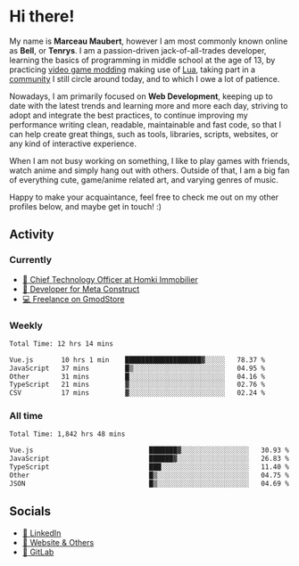 # Hi there!

My name is **Marceau Maubert**, however I am most commonly known online as **Bell**, or **Tenrys**. I am a passion-driven jack-of-all-trades developer, learning the basics of programming in middle school at the age of 13, by practicing [video game modding](https://garrysmod.com) making use of [Lua](https://lua.org), taking part in a [community](https://metastruct.net) I still circle around today, and to which I owe a lot of patience.

Nowadays, I am primarily focused on **Web Development**, keeping up to date with the latest trends and learning more and more each day, striving to adopt  and integrate the best practices, to continue improving my performance writing clean, readable, maintainable and fast code, so that I can help create great things, such as tools, libraries, scripts, websites, or any kind of interactive experience.

When I am not busy working on something, I like to play games with friends, watch anime and simply hang out with others. Outside of that, I am a big fan of everything cute, game/anime related art, and varying genres of music.

Happy to make your acquaintance, feel free to check me out on my other profiles below, and maybe get in touch! :)

## Activity

### Currently

- [🏢 Chief Technology Officer at Homki Immobilier](https://homki-immobilier.com)
- [🎈 Developer for Meta Construct](https://metastruct.net)
- [💻 Freelance on GmodStore](https://www.gmodstore.com/users/Tenrys)

### Weekly
<!--START_SECTION:wakaWeekly-->

```txt
Total Time: 12 hrs 14 mins

Vue.js       10 hrs 1 min    ███████████████████▓░░░░░   78.37 %
JavaScript   37 mins         █▒░░░░░░░░░░░░░░░░░░░░░░░   04.95 %
Other        31 mins         █░░░░░░░░░░░░░░░░░░░░░░░░   04.16 %
TypeScript   21 mins         ▓░░░░░░░░░░░░░░░░░░░░░░░░   02.76 %
CSV          17 mins         ▓░░░░░░░░░░░░░░░░░░░░░░░░   02.24 %
```

<!--END_SECTION:wakaWeekly-->

### All time
<!--START_SECTION:wakaTotal-->

```txt
Total Time: 1,842 hrs 48 mins

Vue.js                             ███████▓░░░░░░░░░░░░░░░░░   30.93 %
JavaScript                         ██████▓░░░░░░░░░░░░░░░░░░   26.83 %
TypeScript                         ███░░░░░░░░░░░░░░░░░░░░░░   11.40 %
Other                              █▒░░░░░░░░░░░░░░░░░░░░░░░   04.75 %
JSON                               █▒░░░░░░░░░░░░░░░░░░░░░░░   04.69 %
```

<!--END_SECTION:wakaTotal-->

## Socials

- [👔 LinkedIn](https://www.linkedin.com/in/marceau-maubert)
- [🔗 Website & Others](https://bell.moe)
- [🦊 GitLab](https://gitlab.com/Tenrys)
